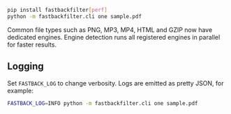 ```bash
pip install fastbackfilter[perf]
python -m fastbackfilter.cli one sample.pdf
```

Common file types such as PNG, MP3, MP4, HTML and GZIP now have dedicated
engines.  Engine detection runs all registered engines in parallel for faster
results.

## Logging

Set `FASTBACK_LOG` to change verbosity. Logs are emitted as pretty JSON, for example:

```bash
FASTBACK_LOG=INFO python -m fastbackfilter.cli one sample.pdf
```

